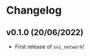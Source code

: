 # Changelog

<!--next-version-placeholder-->

## v0.1.0 (20/06/2022)

- First release of `svi_network`!